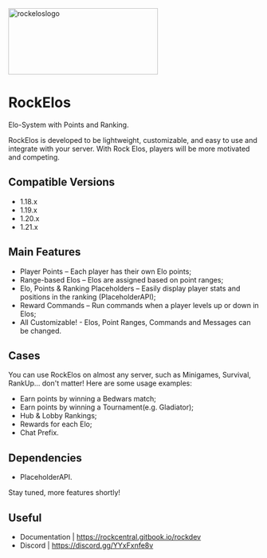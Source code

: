 
<img width="300" height="133" alt="rockeloslogo" src="https://github.com/user-attachments/assets/40820e07-8980-4f47-9487-6a93d4f06c82" />

# RockElos
Elo-System with Points and Ranking.

RockElos is developed to be lightweight, customizable, and easy to use and integrate with your server.
With Rock Elos, players will be more motivated and competing.

## Compatible Versions
- 1.18.x
- 1.19.x
- 1.20.x
- 1.21.x

## Main Features
- Player Points – Each player has their own Elo points;
- Range-based Elos – Elos are assigned based on point ranges;
- Elo, Points & Ranking Placeholders – Easily display player stats and positions in the ranking (PlaceholderAPI);
- Reward Commands – Run commands when a player levels up or down in Elos;
- All Customizable! - Elos, Point Ranges, Commands and Messages can be changed.

## Cases
You can use RockElos on almost any server, such as Minigames, Survival, RankUp... don't matter!
Here are some usage examples:
- Earn points by winning a Bedwars match;
- Earn points by winning a Tournament(e.g. Gladiator);
- Hub & Lobby Rankings;
- Rewards for each Elo;
- Chat Prefix.

## Dependencies
- PlaceholderAPI.

Stay tuned, more features shortly!

## Useful
- Documentation | https://rockcentral.gitbook.io/rockdev
- Discord | https://discord.gg/YYxFxnfe8v
